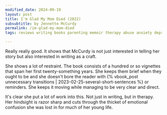 ```yaml
---
modified_date: 2024-09-19
layout: post
title: I'm Glad My Mom Died (2022)
subsubtitle: by Jennette McCurdy
permalink: /im-glad-my-mom-died
tags: reviews writing books parenting memoir therapy abuse anxiety depression mental-health

---
```


Really really good.
It shows that McCurdy is not just interested in telling her story but also interested in writing as a craft.
<!--more-->
She shows a lot of restraint. The book consists of a hundred or so vignettes that span her first twenty-something years. She keeps them brief when they ought to be and she doesn't bore the reader with {% vbook_post unnecessary transitions | 2023-02-25-several-short-sentences %} or reminders. She keeps it moving while managing to be very clear and direct.

It's clear she put a lot of work into this.
Not just in writing, but in therapy.
Her hindsight is razor sharp and cuts through the thicket of emotional confusion she was lost in for much of her young life.
